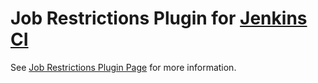 Job Restrictions Plugin for [Jenkins CI][1]
=======================
See [Job Restrictions Plugin Page][2] for more information.

[1]: http://jenkins-ci.org/
[2]: https://wiki.jenkins-ci.org/display/JENKINS/Job+Restrictions+Plugin
